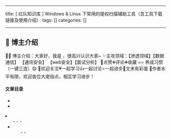 
--- 
title:  [ 红队知识库 ] Windows & Linux 下常用的提权扫描辅助工具（含工具下载链接及使用介绍） 
tags: []
categories: [] 

---
>  
 <h2>🍬 博主介绍</h2> 
 👨‍🎓 博主介绍：大家好，我是  ，很高兴认识大家~ ✨主攻领域：【渗透领域】【数据通信】 【通讯安全】 【web安全】【面试分析】 🎉点赞➕评论➕收藏 == 养成习惯（一键三连）😋 🎉欢迎关注💗一起学习👍一起讨论⭐️一起进步📝文末有彩蛋 🙏作者水平有限，欢迎各位大佬指点，相互学习进步！ 




#### 文章目录

  - 
  - 
  <li>
   <ul>
    - 
    - 
    - 
    <li>
     <ul>
      - 
      - 
     